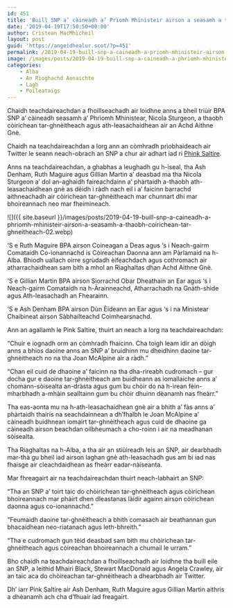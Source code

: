 ```yaml
---
id: 451
title: 'Buill SNP a’ càineadh a’ Prìomh Mhinisteir airson a seasamh a thaobh còirichean tar-ghnèitheach'
date: '2019-04-19T17:50:50+00:00'
author: Crìstean MacMhìcheil
layout: post
guid: 'https://angeidhealur.scot/?p=451'
permalink: /2019-04-19-buill-snp-a-caineadh-a-priomh-mhinisteir-airson-a-seasamh-a-thaobh-coirichean-tar-ghneitheach/
image: /images/posts/2019-04-19-buill-snp-a-caineadh-a-phriomh-mhinisteir-airson-a-seasamh-a-thaobh-coirichean-tar-ghneitheach.webp
categories:
    - Alba
    - An Rìoghachd Aonaichte
    - Lagh
    - Poileataigs
---
```


Chaidh teachdaireachdan a fhoillseachadh air loidhne anns a bheil triùir BPA SNP a’ càineadh seasamh a’ Phrìomh Mhinistear, Nicola Sturgeon, a thaobh còirichean tar-ghnèitheach agus ath-leasachaidhean air an Achd Aithne Gnè.

Chaidh na teachdaireachdan a lorg ann an còmhradh prìobhaideach air Twitter le seann neach-obrach an SNP a chur air adhart iad ri [Phink Saltire](https://pinksaltire.com/2019/04/17/leaks-reveal-critics-of-first-ministers-trans-rights-stance/).

Anns na teachdaireachdan, a ghabhas a leughadh gu h-ìseal, tha Ash Denham, Ruth Maguire agus Gillian Martin a’ deasbad ma tha Nicola Sturgeon a’ dol an-aghaidh faireachdainn a’ phàrtaidh a-thaobh ath-leasachaidhean gnè as dèidh i ràdh nach eil i a’ faicinn barrachd aithneachadh air còirichean tar-ghnèitheach mar chunnart dhi mar bhoireannach neo mar fheimineach.

![]({{ site.baseurl }}/images/posts/2019-04-19-buill-snp-a-caineadh-a-phriomh-mhinisteir-airson-a-seasamh-a-thaobh-coirichean-tar-ghneitheach-02.webp)

‘S e Ruth Maguire BPA airson Coineagan a Deas agus ‘s i Neach-gairm Comataidh Co-ionannachd is Còireachan Daonna ann am Pàrlamaid na h-Alba. Bhiodh uallach oirre sgrùdadh èifeachdach agus cothromach air atharrachaidhean sam bith a mhol an Riaghaltas dhan Achd Aithne Gnè.

‘S e Gillian Martin BPA airson Siorrachd Obar Dheathain an Ear agus ‘s i Neach-gairm Comataidh na h-Àrainneachd, Atharrachadh na Gnàth-shìde agus Ath-leasachadh an Fhearainn.

‘S e Ash Denham BPA airson Dùn Èideann an Ear agus ‘s i na Ministear Chaibineat airson Sàbhailteachd Coimhearsnachd.

Ann an agallamh le Pink Saltire, thuirt an neach a lorg na teachdaireachdan:

“Chuir e iognadh orm an còmhradh fhaicinn. Cha toigh leam idir an dòigh anns a bhios daoine anns an SNP a’ bruidhinn mu dheidhinn daoine tar-ghnèitheach no na tha Joan McAlpine air a ràdh.”

“Chan eil cuid de dhaoine a’ faicinn na tha dha-rìreabh cudromach – gur docha gur e daoine tar-ghnèitheach am buidheann as iomallaiche anns a’ chomann-sòisealta an-dràsta agus gum bu chòir do na h-ìrean fèin-mharbhadh a-mhàin sealltainn gum bu chòir dhuinn dèanamh nas fheàrr.”

Tha eas-aonta mu na h-ath-leasachaidhean gnè air a bhith a’ fàs anns a’ phàrtaidh thairis na seachdainnean a dh’fhalbh le Joan McAlpine a’ càineadh buidhnean iomairt tar-ghnèitheach agus cuid de dhaoine ga càineadh airson beachdan oilbheumach a cho-roinn i air na meadhanan sòisealta.

Tha Riaghaltas na h-Alba, a tha air an stiùireadh leis an SNP, air dearbhadh mar-thà gu bheil iad airson laghan gnè ath-leasachadh gus am bi iad nas fhaisge air cleachdaidhean as fheàrr eadar-nàiseanta.

Mar fhreagairt air na teachdaireachdan thuirt neach-labhairt an SNP:

“Tha an SNP a’ toirt taic do chòirichean tar-ghnèitheach agus còirichean bhoireannach mar phàirt dhen dleastanas làidir againn airson còirichean daonna agus co-ionannachd.”

“Feumaidh daoine tar-ghnèitheach a bhith comasach air beathannan gun bhacaidhean neo-riatanach agus leth-bhreith.”

“Tha e cudromach gun tèid deasbad sam bith mu chòirichean tar-ghnèitheach agus còireachan bhoireannach a chumail le urram.”

Bho chaidh na teachdaireachdan a fhoillseachadh air loidhne tha buill eile an SNP, a leithid Mhairi Black, Stewart MacDonald agus Angela Crawley, air an taic aca do chòireachan tar-ghnèitheach a dhearbhadh air Twitter.

Dh’ iarr Pink Saltire air Ash Denham, Ruth Maguire agus Gillian Martin aithris a dhèanamh ach cha d’fhuair iad freagairt.
